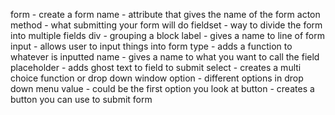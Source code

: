 form - create a form 
  name - attribute that gives the name of the form 
  acton method - what submitting your form will do 
fieldset - way to divide the form into multiple fields
div - grouping a block
label - gives a name to line of form 
input - allows user to input things into form 
  type - adds a function to whatever is inputted
  name - gives a name to what you want to call the field
  placeholder - adds ghost text to field to submit
select - creates a multi choice function or drop down 
         window
option - different options in drop down menu
  value - could be the first option you look at
button - creates a button you can use to submit form 
